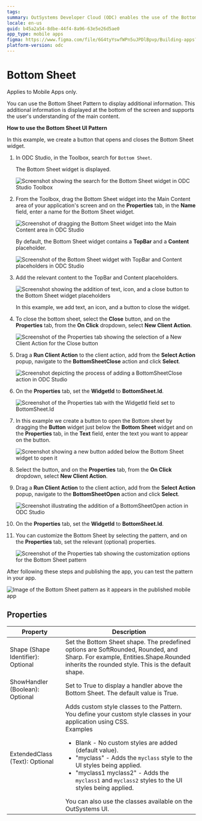 ```yaml
---
tags:
summary: OutSystems Developer Cloud (ODC) enables the use of the Bottom Sheet UI pattern in mobile apps.
locale: en-us
guid: b45a2a54-8dbe-44f4-8a96-63e5e26d5ae0
app_type: mobile apps
figma: https://www.figma.com/file/6G4tyYswfWPn5uJPDlBpvp/Building-apps?type=design&node-id=3203%3A13167&t=ZwHw8hXeFhwYsO5V-1
platform-version: odc
---
```

# Bottom Sheet

<div class="info" markdown="1">

Applies to Mobile Apps only.

</div>

You can use the Bottom Sheet Pattern to display additional information. This additional information is displayed at the bottom of the screen and supports the user's understanding of the main content.

**How to use the Bottom Sheet UI Pattern**

In this example, we create a button that opens and closes the Bottom Sheet widget.

1. In ODC Studio, in the Toolbox, search for `Bottom Sheet`.

    The Bottom Sheet widget is displayed.

    ![Screenshot showing the search for the Bottom Sheet widget in ODC Studio Toolbox](images/bottomsheet-widget-ss.png "Bottom Sheet Widget Search")

1. From the Toolbox, drag the Bottom Sheet widget into the Main Content area of your application's screen and on the **Properties** tab, in the **Name** field, enter a name for the Bottom Sheet widget.

    ![Screenshot of dragging the Bottom Sheet widget into the Main Content area in ODC Studio](images/bottomsheet-dragwidget-ss.png "Dragging Bottom Sheet Widget")

    By default, the Bottom Sheet widget contains a **TopBar** and a **Content** placeholder.

    ![Screenshot of the Bottom Sheet widget with TopBar and Content placeholders in ODC Studio](images/bottomsheet-placeholder-ss.png "Bottom Sheet Widget Placeholder")

1. Add the relevant content to the TopBar and Content placeholders. 

    ![Screenshot showing the addition of text, icon, and a close button to the Bottom Sheet widget placeholders](images/bottomsheet-content-ss.png "Adding Content to Bottom Sheet widget")

    In this example, we add text, an icon, and a button to close the widget.

1. To close the bottom sheet, select the **Close** button, and on the **Properties** tab, from the **On Click** dropdown, select **New Client Action**.  

    ![Screenshot of the Properties tab showing the selection of a New Client Action for the Close button](images/bottomsheet-onclick-ss.png "Bottom Sheet Close Button Action")

1. Drag a **Run Client Action** to the client action, add from the **Select Action** popup, navigate to the **BottomSheetClose** action and click **Select**.

    ![Screenshot depicting the process of adding a BottomSheetClose action in ODC Studio](images/bottomsheet-close-ss.png "Bottom Sheet Close Action")

1. On the **Properties** tab, set the **WidgetId** to **BottomSheet.Id**.

    ![Screenshot of the Properties tab with the WidgetId field set to BottomSheet.Id](images/bottomsheet-id-ss.png "Setting WidgetId for Bottom Sheet widget")

1. In this example we create a button to open the Bottom sheet by dragging the **Button** widget just below the **Bottom Sheet** widget and on the **Properties** tab, in the **Text** field, enter the text you want to appear on the button.

    ![Screenshot showing a new button added below the Bottom Sheet widget to open it](images/bottomsheet-openbutton-ss.png "Adding Open Button for Bottom Sheet widget")

1. Select the button, and on the **Properties** tab, from the **On Click** dropdown, select **New Client Action**.

1. Drag a **Run Client Action** to the client action, add from the **Select Action** popup, navigate to the **BottomSheetOpen** action and click **Select**.

    ![Screenshot illustrating the addition of a BottomSheetOpen action in ODC Studio](images/bottomsheet-openaction-ss.png "Bottom Sheet widget Open Action")

1. On the **Properties** tab, set the **WidgetId** to **BottomSheet.Id**.

1. You can customize the Bottom Sheet by selecting the pattern, and on the **Properties** tab, set the relevant (optional) properties.

    ![Screenshot of the Properties tab showing the customization options for the Bottom Sheet pattern](images/bottomsheet-properties-ss.png "Customizing Bottom Sheet widget Properties")

After following these steps and publishing the app, you can test the pattern in your app. 

![Image of the Bottom Sheet pattern as it appears in the published mobile app](images/bottomsheet-resultapp.png "Bottom Sheet in Published App")

## Properties

| Property                           | Description                                                                                                                                                                                                                                                                                                                                                                                                                                                                                                                                                                                                                           |
|------------------------------------|---------------------------------------------------------------------------------------------------------------------------------------------------------------------------------------------------------------------------------------------------------------------------------------------------------------------------------------------------------------------------------------------------------------------------------------------------------------------------------------------------------------------------------------------------------------------------------------------------------------------------------------|
| Shape (Shape Identifier): Optional | Set the Bottom Sheet shape. The predefined options are SoftRounded, Rounded, and Sharp. For example, Entities.Shape.Rounded inherits the rounded style. This is the default shape.                                                                                                                                                                                                                                                                                                                                                                                                                                                    |
| ShowHandler (Boolean): Optional    | Set to True to display a handler above the Bottom Sheet. The default value is True.                                                                                                                                                                                                                                                                                                                                                                                                                                                                                                                                                   |
| ExtendedClass (Text): Optional     | Adds custom style classes to the Pattern. You define your custom style classes in your application using CSS. <br/>Examples <ul><li>Blank - No custom styles are added (default value).</li><li>"myclass" - Adds the ``myclass`` style to the UI styles being applied.</li><li>"myclass1 myclass2" - Adds the ``myclass1`` and ``myclass2`` styles to the UI styles being applied.</li></ul>You can also use the classes available on the OutSystems UI. |
